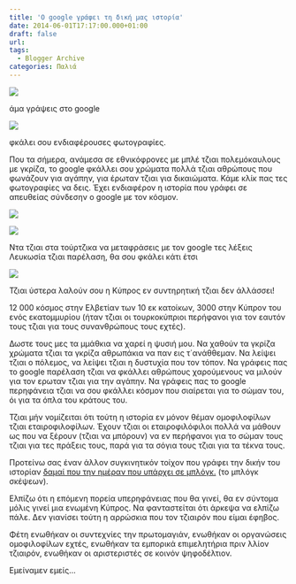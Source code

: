 ```yaml
---
title: 'Ο google γράφει τη δική μας ιστορία'
date: 2014-06-01T17:17:00.000+01:00
draft: false
url: 
tags:
  - Blogger Archive
categories: Παλιά
---
```


[![](https://blogger.googleusercontent.com/img/b/R29vZ2xl/AVvXsEhQvI8tVEBWA4ubX210XW0RpkQZnNvEQeMpPMaz6EO67sDKZ58vHJVwdmEdHSwlns2AfC9LnYhpyo1uoLvG-EeaVhxim1bmv6jEk0UXtjAn7KVu-Ul4GFuc0q_nSPT-74VVYPENPO8EW-8/s1600/Capture+d%E2%80%99e%CC%81cran+2014-06-01+a%CC%80+18.14.33.png)](https://blogger.googleusercontent.com/img/b/R29vZ2xl/AVvXsEhQvI8tVEBWA4ubX210XW0RpkQZnNvEQeMpPMaz6EO67sDKZ58vHJVwdmEdHSwlns2AfC9LnYhpyo1uoLvG-EeaVhxim1bmv6jEk0UXtjAn7KVu-Ul4GFuc0q_nSPT-74VVYPENPO8EW-8/s1600/Capture+d%E2%80%99e%CC%81cran+2014-06-01+a%CC%80+18.14.33.png)

  
  
άμα γράψεις στο google  

[![](https://blogger.googleusercontent.com/img/b/R29vZ2xl/AVvXsEiHmaZ4MKtKDCoXI43h2bUlSimjcvFw9MEqPJvQaXjqwlMi86vquG0wTGw07HEXZLzqDBF96B_qKoXKSixC0Rjb6jr6OtjPr4IumxyD3-m2EGou5XysgmUU5s_GrcwUqsWL3Y7RpxChMLg/s1600/Capture+d%E2%80%99e%CC%81cran+2014-06-01+a%CC%80+17.12.06.png)](https://blogger.googleusercontent.com/img/b/R29vZ2xl/AVvXsEiHmaZ4MKtKDCoXI43h2bUlSimjcvFw9MEqPJvQaXjqwlMi86vquG0wTGw07HEXZLzqDBF96B_qKoXKSixC0Rjb6jr6OtjPr4IumxyD3-m2EGou5XysgmUU5s_GrcwUqsWL3Y7RpxChMLg/s1600/Capture+d%E2%80%99e%CC%81cran+2014-06-01+a%CC%80+17.12.06.png)

  

  
φκάλει σου ενδιαφέρουσες φωτογραφίες.  
  
Που τα σήμερα, ανάμεσα σε εθνικόφρονες με μπλέ τζιαι πολεμόκαυλους με γκρίζα, το google φκάλλει σου χρώματα πολλά τζιαι αθρώπους που φωνάζουν για αγάπην, για έρωταν τζιαι για δικαιώματα. Κάμε κλίκ πας τες φωτογραφίες να δεις. Έχει ενδιαφέρον η ιστορία που γράφει σε απευθείας σύνδεσην ο google με τον κόσμον.  
  

[![](https://blogger.googleusercontent.com/img/b/R29vZ2xl/AVvXsEhu35qOj_3PlGS-GVrUPmajgiljfY4_XQFcKd0u5BfhlqJPF-gbsJSQo3vRxe45l5PzOnbc_GGev4jp3vB7Te67n8hUbsxNi5y0H26VXHUO8xo-_fIcJ9MmLSBqd-Y8l_Ad_ic-wVhi038/s1600/Capture+d%E2%80%99e%CC%81cran+2014-06-01+a%CC%80+15.29.31.png)](https://blogger.googleusercontent.com/img/b/R29vZ2xl/AVvXsEhu35qOj_3PlGS-GVrUPmajgiljfY4_XQFcKd0u5BfhlqJPF-gbsJSQo3vRxe45l5PzOnbc_GGev4jp3vB7Te67n8hUbsxNi5y0H26VXHUO8xo-_fIcJ9MmLSBqd-Y8l_Ad_ic-wVhi038/s1600/Capture+d%E2%80%99e%CC%81cran+2014-06-01+a%CC%80+15.29.31.png)

  

  

[![](https://blogger.googleusercontent.com/img/b/R29vZ2xl/AVvXsEipanX_6NKQna-okAKVPWQnfWDtqv7OzIoyZkZYBhc3OvlF5wEolhriak_lOsCSUkYJNZpMrHm-qAS7us4FdKKUFCG5HbXa5fmvKeVqGlMCCit2aOlEoafVx7Z0xQi9unRgRx6ujWA-crE/s1600/Capture+d%E2%80%99e%CC%81cran+2014-06-01+a%CC%80+15.28.43.png)](https://blogger.googleusercontent.com/img/b/R29vZ2xl/AVvXsEipanX_6NKQna-okAKVPWQnfWDtqv7OzIoyZkZYBhc3OvlF5wEolhriak_lOsCSUkYJNZpMrHm-qAS7us4FdKKUFCG5HbXa5fmvKeVqGlMCCit2aOlEoafVx7Z0xQi9unRgRx6ujWA-crE/s1600/Capture+d%E2%80%99e%CC%81cran+2014-06-01+a%CC%80+15.28.43.png)

  

Ντα τζιαι στα τούρτζικα να μεταφράσεις με τον google τες λέξεις Λευκωσία τζιαι παρέλαση, θα σου φκάλει κάτι έτσι

[![](https://blogger.googleusercontent.com/img/b/R29vZ2xl/AVvXsEj7XiARkPn6OdbkvQFExJqh9lSycdPHY2nHoSPV1R89mLhEY0zkjrEREU_-juBNPY1xjHF6jMpEMjZmjIQV-lxXuam2cjPuvEFMZYBUdHjcOdDoxps5FI4fVqIpGPJln-FeMetyWSi7YvY/s1600/Capture+d%E2%80%99e%CC%81cran+2014-06-01+a%CC%80+15.48.01.png)](https://blogger.googleusercontent.com/img/b/R29vZ2xl/AVvXsEj7XiARkPn6OdbkvQFExJqh9lSycdPHY2nHoSPV1R89mLhEY0zkjrEREU_-juBNPY1xjHF6jMpEMjZmjIQV-lxXuam2cjPuvEFMZYBUdHjcOdDoxps5FI4fVqIpGPJln-FeMetyWSi7YvY/s1600/Capture+d%E2%80%99e%CC%81cran+2014-06-01+a%CC%80+15.48.01.png)

  

Τζιαι ύστερα λαλούν σου η Κύπρος εν συντηρητική τζιαι δεν άλλάσσει!

  

12 000 κόσμος στην Ελβετίαν των 10 εκ κατοίκων, 3000 στην Κύπρον του ενός εκατομμυρίου (ήταν τζιαι οι τουρκοκύπριοι περήφανοι για τον εαυτόν τους τζιαι για τους συνανθρώπους τους εχτές).

  

Δωστε τους μες τα μμάθκια να χαρεί η ψυσιή μου. Να χαθούν τα γκρίζα χρώματα τζιαι τα γκρίζα αθρωπάκια να παν εις τ΄ανάθθεμαν. Να λείψει τζιαι ο πόλεμος, να λείψει τζιαι η δυστυχία που τον τόπον. Να γράφεις πας το google παρέλαση τζιαι να φκάλλει αθρώπους χαρούμενους να μιλούν για τον ερωταν τζιαι για την αγάπην. Να γράφεις πας το google περηφάνεια τζιαι να σου φκάλλει κόσμον που σιαίρεται για το σώμαν του, όι για τα όπλα του κράτους του.

  

Τζιαι μήν νομίζειται ότι τούτη η ιστορία εν μόνον θέμαν ομοφιλοφίλων τζιαι εταιροφιλοφίλων. Έχουν τζιαι οι εταιροφιλόφιλοι πολλά να μάθουν ως που να ξέρουν (τζιαι να μπόρουν) να εν περήφανοι για το σώμαν τους τζιαι για τες πράξεις τους, παρά για τα σόγια τους τζιαι για τα τέκνα τους.

  

Προτείνω σας έναν άλλον συγκινητικόν τοίχον που γράφει την δικήν του ιστορίαν [δαμαί που την ημέραν που υπάρχει σε μπλόγκ.](http://blogskepseon.blogspot.ch/) (το μπλόγκ σκέψεων).

  

Ελπίζω ότι η επόμενη πορεία υπερηφάνειας που θα γινεί, θα εν σύντομα μόλις γινεί μια ενωμένη Κύπρος. Να φανταστείται ότι άρκεψα να ελπίζω πάλε. Δεν γιανίσει τούτη η αρρώσκια που τον τζιαιρόν που είμαι έφηβος. 

  

Φέτη ενωθήκαν οι συντεχνίες την πρωτομαγιάν, ενωθήκαν οι οργανώσεις ομοφιλοφίλων εχτές, ενωθήκαν τα εμπορικά επιμελητήρια πριν λλίον τζιαιρόν, ενωθήκαν οι αριστεριστές σε κοινόν ψηφοδέλτιον. 

  

Εμείναμεν εμείς...

